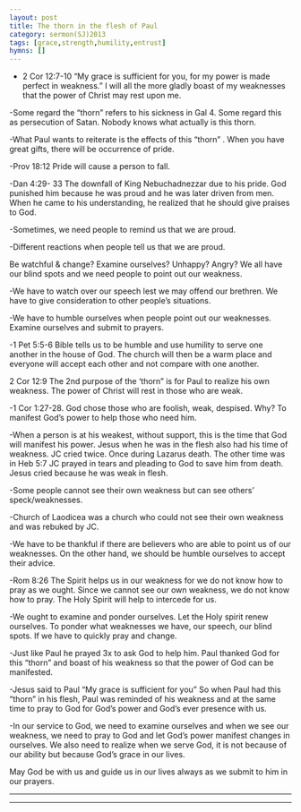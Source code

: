 ```yaml
---
layout: post
title: The thorn in the flesh of Paul
category: sermon(SJ)2013
tags: [grace,strength,humility,entrust]
hymns: []
---
```

- 2 Cor 12:7-10 “My grace is sufficient for you, for my power is made perfect in weakness.” I will all the more gladly boast of my weaknesses that the power of Christ may rest upon me. 

-Some regard the “thorn” refers to his sickness in Gal 4. Some regard this as persecution of Satan. Nobody knows what actually is this thorn.

-What Paul wants to reiterate is the effects of this “thorn” . When you have great gifts, there will be occurrence of pride.

-Prov 18:12  Pride will cause a person to fall. 

-Dan 4:29- 33 The downfall of King Nebuchadnezzar due to his pride. God punished him because he was proud and he was later driven from men. When he came to his understanding, he realized that he should give praises to God.

-Sometimes, we need people to remind us that we are proud. 

-Different reactions when people tell us that we are proud. 

Be watchful & change? Examine ourselves? Unhappy? Angry? We all have our blind spots and we need people to point out our weakness.

-We have to watch over our speech lest we may offend our brethren. We have to give consideration to other people’s situations. 

-We have to humble ourselves when people point out our weaknesses. Examine ourselves and submit to prayers.

-1 Pet 5:5-6 Bible tells us to be humble and use humility to serve one another in the house of God. The church will then be a warm place and everyone will accept each other and not compare with one another.

2 Cor 12:9 The 2nd purpose of the ‘thorn” is for Paul to realize his own weakness. The power of Christ will rest in those who are weak.

-1 Cor 1:27-28. God chose those who are foolish, weak, despised. Why? To manifest God’s power to help those who need him. 

-When a person is at his weakest, without support, this is the time that God will manifest his power. Jesus when he was in the flesh also had his time of weakness. JC cried twice. Once during Lazarus death. The other time was in Heb 5:7 JC prayed in tears and pleading to God to save him from death. Jesus cried because he was weak in flesh.

-Some people cannot see their own weakness but can see others’ speck/weaknesses. 

-Church of Laodicea was a church who could not see their own weakness and was rebuked by JC.

-We have to be thankful if there are believers who are able to point us of our weaknesses. On the other hand, we should be humble ourselves to accept their advice. 

-Rom 8:26 The Spirit helps us in our weakness for we do not know how to pray as we ought. Since we cannot see our own weakness, we do not know how to pray. The Holy Spirit will help to intercede for us. 

-We ought to examine and ponder ourselves. Let the Holy spirit renew ourselves. To ponder what weaknesses we have, our speech, our blind spots. If we have to quickly pray and change.

-Just like Paul he prayed 3x to ask God to help him. Paul thanked God for this “thorn” and boast of his weakness so that the power of God can be manifested.

-Jesus said to Paul “My grace is sufficient for you” So when Paul had this “thorn” in his flesh, Paul was reminded of his weakness and at the same time to pray to God for God’s power and God’s ever presence with us. 

-In our service to God, we need to examine ourselves and when we see our weakness, we need to pray to God and let God’s power manifest changes in ourselves. We also need to realize when we serve God, it is not because of our ability but because God’s grace in our lives. 

May God be with us and guide us in our lives always as we submit to him in our prayers. 



----
****
